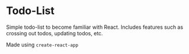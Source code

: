 # Todo-List

Simple todo-list to become familiar with React. Includes features such as crossing out todos, updating todos, etc.

Made using ```create-react-app```
